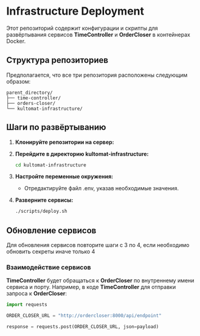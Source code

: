 # Infrastructure Deployment

Этот репозиторий содержит конфигурации и скрипты для развёртывания сервисов **TimeController** и **OrderCloser** в контейнерах Docker.

## Структура репозиториев

Предполагается, что все три репозитория расположены следующим образом:

```
parent_directory/
├── time-controller/
├── orders-closer/
└── kultomat-infrastructure/
```

## Шаги по развёртыванию

1. **Клонируйте репозитории на сервер:**

2. **Перейдите в директорию kultomat-infrastructure:**

    ```bash
    cd kultomat-infrastructure
    ```

3. **Настройте переменные окружения:**

   - Отредактируйте файл .env, указав необходимые значения.

4. **Разверните сервисы:**
   ```bash
   ./scripts/deploy.sh
   ```

## Обновление сервисов

Для обновления сервисов повторите шаги с 3 по 4, если необходимо обновить секреты иначе только 4

### **Взаимодействие сервисов**

**TimeController** будет обращаться к **OrderCloser** по внутреннему имени сервиса и порту.
Например, в коде **TimeController** для отправки запроса к **OrderCloser**:
```python
import requests

ORDER_CLOSER_URL = "http://ordercloser:8000/api/endpoint"

response = requests.post(ORDER_CLOSER_URL, json=payload)
```


